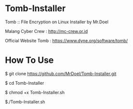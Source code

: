 Tomb-Installer
==============

Tomb :: File Encryption on Linux Installer by Mr.Doel 

Malang Cyber Crew : http://mc-crew.or.id

Official Website Tomb : https://www.dyne.org/software/tomb/

How To Use
==============
$ git clone https://github.com/MrDoel/Tomb-Installer.git

$ cd Tomb-Installer

$ chmod +x Tomb-Installer.sh

$./Tomb-Installer.sh 
